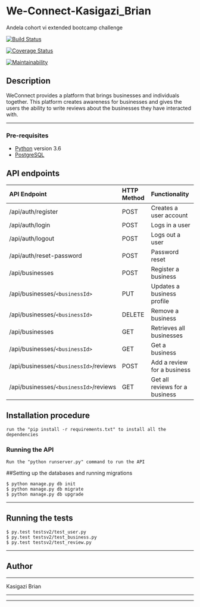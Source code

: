 # We-Connect-Kasigazi_Brian
Andela cohort vi extended bootcamp challenge

[![Build Status](https://travis-ci.org/kasigazibrian/We-Connect-Kasigazi_Brian.svg?branch=feature_challenge_2)](https://travis-ci.org/kasigazibrian/We-Connect-Kasigazi_Brian)

[![Coverage Status](https://coveralls.io/repos/github/kasigazibrian/We-Connect-Kasigazi_Brian/badge.svg?branch=feature_challenge_3)](https://coveralls.io/github/kasigazibrian/We-Connect-Kasigazi_Brian?branch=feature_challenge_3)

[![Maintainability](https://api.codeclimate.com/v1/badges/8cc3a4dcd5e37d903ad7/maintainability)](https://codeclimate.com/github/kasigazibrian/We-Connect-Kasigazi_Brian/maintainability)

## Description
WeConnect provides a platform that brings businesses and individuals together.
This platform creates awareness for businesses and gives the users the ability
to write reviews about the businesses they have interacted with.

---
### Pre-requisites
* [Python](https://docs.python.org/3/) version 3.6
* [PostgreSQL](https://www.postgresql.org/docs/current/static/tutorial.html)

## API endpoints

| API Endpoint | HTTP Method | Functionality | 
| :--- | :--- | :--- | 
| /api/auth/register | POST | Creates a user account |
| /api/auth/login | POST | Logs in a user | 
| /api/auth/logout | POST | Logs out a user|
| /api/auth/reset-password| POST | Password reset |
| /api/businesses| POST | Register a business|
| /api/businesses/```<businessId>``` | PUT | Updates a business profile|
| /api/businesses/```<businessId>``` | DELETE | Remove a business |
| /api/businesses | GET | Retrieves all businesses |
| /api/businesses/```<businessId>``` | GET | Get a business |
| /api/businesses/```<businessId>```/reviews | POST | Add a review for a business|
| /api/businesses/```<businessId>```/reviews | GET | Get all reviews for a business|


## Installation procedure
```
run the "pip install -r requirements.txt" to install all the dependencies
```

### Running the API
```
Run the "python runserver.py" command to run the API
```

##Setting up the databases and running migrations
```
$ python manage.py db init
$ python manage.py db migrate
$ python manage.py db upgrade
```
---
## Running the tests
```
$ py.test testsv2/test_user.py
$ py.test testsv2/test_business.py
$ py.test testsv2/test_review.py
```

---
## Author

*** 
Kasigazi Brian 
***

---